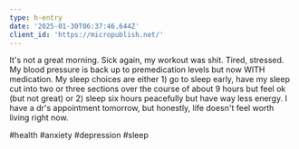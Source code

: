 ```yaml
---
type: h-entry
date: '2025-01-30T06:37:46.644Z'
client_id: 'https://micropublish.net/'
---
```

It's not a great morning. Sick again, my workout was shit. Tired, stressed. My blood pressure is back up to premedication levels but now WITH medication. My sleep choices are either 1) go to sleep early, have my sleep cut into two or three sections over the course of about 9 hours but feel ok (but not great) or 2) sleep six hours peacefully but have way less energy. I have a dr's appointment tomorrow, but honestly, life doesn't feel worth living right now.

#health #anxiety #depression #sleep
